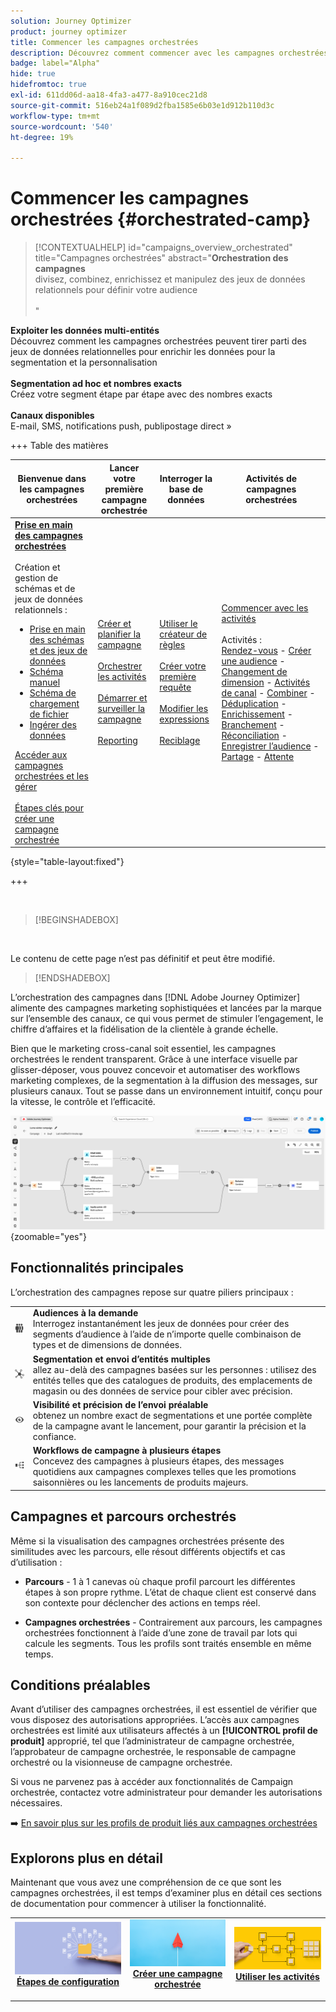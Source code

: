 ```yaml
---
solution: Journey Optimizer
product: journey optimizer
title: Commencer les campagnes orchestrées
description: Découvrez comment commencer avec les campagnes orchestrées.
badge: label="Alpha"
hide: true
hidefromtoc: true
exl-id: 611dd06d-aa18-4fa3-a477-8a910cec21d8
source-git-commit: 516eb24a1f089d2fba1585e6b03e1d912b110d3c
workflow-type: tm+mt
source-wordcount: '540'
ht-degree: 19%

---
```


# Commencer les campagnes orchestrées {#orchestrated-camp}

>[!CONTEXTUALHELP]
>id="campaigns_overview_orchestrated"
>title="Campagnes orchestrées"
>abstract="<b>Orchestration des campagnes</b><br/>divisez, combinez, enrichissez et manipulez des jeux de données relationnels pour définir votre audience<br/><br/>"

<b>Exploiter les données multi-entités</b><br/>Découvrez comment les campagnes orchestrées peuvent tirer parti des jeux de données relationnelles pour enrichir les données pour la segmentation et la personnalisation<br/><br/><b>Segmentation ad hoc et nombres exacts</b><br/>Créez votre segment étape par étape avec des nombres exacts<br/><br/><b>Canaux disponibles</b><br/>E-mail, SMS, notifications push, publipostage direct »

+++ Table des matières

| Bienvenue dans les campagnes orchestrées | Lancer votre première campagne orchestrée | Interroger la base de données | Activités de campagnes orchestrées |
|---|---|---|---|
| <b>[Prise en main des campagnes orchestrées](gs-orchestrated-campaigns.md)</b><br/><br/>Création et gestion de schémas et de jeux de données relationnels :</br> <ul><li>[Prise en main des schémas et des jeux de données](gs-schemas.md)</li><li>[Schéma manuel](manual-schema.md)</li><li>[Schéma de chargement de fichier](file-upload-schema.md)</li><li>[ Ingérer des données ](ingest-data.md)</li></ul>[Accéder aux campagnes orchestrées et les gérer](access-manage-orchestrated-campaigns.md)<br/><br/>[Étapes clés pour créer une campagne orchestrée](gs-campaign-creation.md) | [Créer et planifier la campagne](create-orchestrated-campaign.md)<br/><br/>[Orchestrer les activités](orchestrate-activities.md)<br/><br/>[Démarrer et surveiller la campagne](start-monitor-campaigns.md)<br/><br/>[Reporting](reporting-campaigns.md) | [Utiliser le créateur de règles](orchestrated-rule-builder.md)<br/><br/>[Créer votre première requête](build-query.md)<br/><br/>[Modifier les expressions](edit-expressions.md)<br/><br/>[Reciblage](retarget.md) | [Commencer avec les activités](activities/about-activities.md)<br/><br/>Activités :<br/>[Rendez-vous](activities/and-join.md) - [Créer une audience](activities/build-audience.md) - [Changement de dimension](activities/change-dimension.md) - [Activités de canal](activities/channels.md) - [Combiner](activities/combine.md) - [Déduplication](activities/deduplication.md) - [Enrichissement](activities/enrichment.md) - [Branchement](activities/fork.md) - [Réconciliation](activities/reconciliation.md) - [Enregistrer l’audience](activities/save-audience.md) - [Partage](activities/split.md) - [Attente](activities/wait.md) |

{style="table-layout:fixed"}

+++

<br/>

>[!BEGINSHADEBOX]

</br>

Le contenu de cette page n’est pas définitif et peut être modifié.

>[!ENDSHADEBOX]

L’orchestration des campagnes dans [!DNL Adobe Journey Optimizer] alimente des campagnes marketing sophistiquées et lancées par la marque sur l’ensemble des canaux, ce qui vous permet de stimuler l’engagement, le chiffre d’affaires et la fidélisation de la clientèle à grande échelle.

Bien que le marketing cross-canal soit essentiel, les campagnes orchestrées le rendent transparent. Grâce à une interface visuelle par glisser-déposer, vous pouvez concevoir et automatiser des workflows marketing complexes, de la segmentation à la diffusion des messages, sur plusieurs canaux. Tout se passe dans un environnement intuitif, conçu pour la vitesse, le contrôle et l’efficacité.

![](assets/canvas-example-diagram.png){zoomable="yes"}

## Fonctionnalités principales

L’orchestration des campagnes repose sur quatre piliers principaux :

<table style="table-layout:auto">
<tr style="border: 0;">
<td><img alt="Audiences à la demande" src="assets/do-not-localize/icon-audience.svg" width="50px"></a></td><td><b>Audiences à la demande</b><br/>Interrogez instantanément les jeux de données pour créer des segments d’audience à l’aide de n’importe quelle combinaison de types et de dimensions de données.</td></tr>
<tr style="border: 0;">
<td><img alt="Segmentation et envoi d’entités multiples" src="assets/do-not-localize/icon-entity.svg" width="50px"></a></td><td><b>Segmentation et envoi d’entités multiples</b><br/>allez au-delà des campagnes basées sur les personnes : utilisez des entités telles que des catalogues de produits, des emplacements de magasin ou des données de service pour cibler avec précision.</td></tr>
<tr style="border: 0;">
<td><img alt="Visibilité et précision de la pré-envoi" src="assets/do-not-localize/icon-visibility.svg" width="50px"></a></td><td><b>Visibilité et précision de l’envoi préalable</b><br/>obtenez un nombre exact de segmentations et une portée complète de la campagne avant le lancement, pour garantir la précision et la confiance.</td></tr>
<tr style="border: 0;">
<td><img alt="Workflows de campagne à plusieurs étapes" src="assets/do-not-localize/icon-multistep.svg" width="50px"></a></td><td><b>Workflows de campagne à plusieurs étapes</b><br/>Concevez des campagnes à plusieurs étapes, des messages quotidiens aux campagnes complexes telles que les promotions saisonnières ou les lancements de produits majeurs.</td></tr>
</table>

## Campagnes et parcours orchestrés

Même si la visualisation des campagnes orchestrées présente des similitudes avec les parcours, elle résout différents objectifs et cas d’utilisation :

* **Parcours** - 1 à 1 canevas où chaque profil parcourt les différentes étapes à son propre rythme. L’état de chaque client est conservé dans son contexte pour déclencher des actions en temps réel.

* **Campagnes orchestrées** - Contrairement aux parcours, les campagnes orchestrées fonctionnent à l’aide d’une zone de travail par lots qui calcule les segments. Tous les profils sont traités ensemble en même temps.

## Conditions préalables

Avant d’utiliser des campagnes orchestrées, il est essentiel de vérifier que vous disposez des autorisations appropriées. L’accès aux campagnes orchestrées est limité aux utilisateurs affectés à un **[!UICONTROL profil de produit]** approprié, tel que l’administrateur de campagne orchestrée, l’approbateur de campagne orchestrée, le responsable de campagne orchestré ou la visionneuse de campagne orchestrée.

Si vous ne parvenez pas à accéder aux fonctionnalités de Campaign orchestrée, contactez votre administrateur pour demander les autorisations nécessaires.

➡️ [En savoir plus sur les profils de produit liés aux campagnes orchestrées](../administration/ootb-product-profiles.md)

## Explorons plus en détail

Maintenant que vous avez une compréhension de ce que sont les campagnes orchestrées, il est temps d’examiner plus en détail ces sections de documentation pour commencer à utiliser la fonctionnalité.

<table><tr style="border: 0; text-align: center;">
<td>
<a href="gs-campaign-creation.md">
<img alt="Accéder et gérer des workflows" src="assets/do-not-localize/workflow-access.jpeg">
</a>
<div>
<a href="gs-campaign-creation.md"><strong>Étapes de configuration</strong></a>
</div>
<p>
</td>
<td>
<a href="create-orchestrated-campaign.md">
<img alt="Lead" src="assets/do-not-localize/workflow-create.jpeg">
</a>
<div><a href="create-orchestrated-campaign.md"><strong>Créer une campagne orchestrée</strong>
</div>
<p>
</td>
<td>
<a href="activities/about-activities.md">
<img alt="Peu fréquent" src="assets/do-not-localize/workflow-activities.jpeg">
</a>
<div>
<a href="activities/about-activities.md"><strong>Utiliser les activités</strong></a>
</div>
<p></td>
</tr></table>
